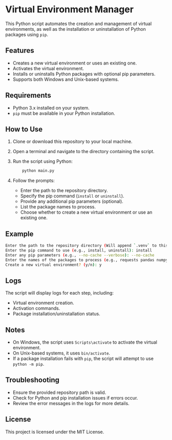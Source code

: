 # Virtual Environment Manager

This Python script automates the creation and management of virtual environments, as well as the installation or uninstallation of Python packages using `pip`.

## Features

- Creates a new virtual environment or uses an existing one.
- Activates the virtual environment.
- Installs or uninstalls Python packages with optional pip parameters.
- Supports both Windows and Unix-based systems.

## Requirements

- Python 3.x installed on your system.
- `pip` must be available in your Python installation.

## How to Use

1. Clone or download this repository to your local machine.
2. Open a terminal and navigate to the directory containing the script.
3. Run the script using Python:

    ```bash
        python main.py
    ```

4. Follow the prompts:
   - Enter the path to the repository directory.
   - Specify the pip command (`install` or `uninstall`).
   - Provide any additional pip parameters (optional).
   - List the package names to process.
   - Choose whether to create a new virtual environment or use an existing one.

## Example

```bash
Enter the path to the repository directory (Will append `.venv` to this, unless it ends in `.venv`): /path/to/repo
Enter the pip command to use (e.g., install, uninstall): install
Enter any pip parameters (e.g., --no-cache --verbose): --no-cache
Enter the names of the packages to process (e.g., requests pandas numpy): requests pandas
Create a new virtual environment? (y/n): y
```

## Logs

The script will display logs for each step, including:

- Virtual environment creation.
- Activation commands.
- Package installation/uninstallation status.

## Notes

- On Windows, the script uses `Scripts\activate` to activate the virtual environment.
- On Unix-based systems, it uses `bin/activate`.
- If a package installation fails with `pip`, the script will attempt to use `python -m pip`.

## Troubleshooting

- Ensure the provided repository path is valid.
- Check for Python and pip installation issues if errors occur.
- Review the error messages in the logs for more details.

## License

This project is licensed under the MIT License.
